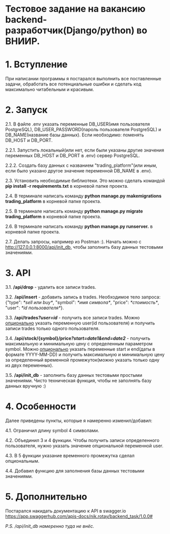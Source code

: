 # Тестовое задание на вакансию backend-разработчик(Django/python) во ВНИИР.
<h1>1. Вступление</h1>
При написании программы я постарался выполнить все поставленные задачи, обработать все потенциальные ошибки и сделать код максимально читабельным и красивым.
<h1>2. Запуск</h1>
  <p>2.1. В файле .env указать переменные DB_USER(имя пользователя PostgreSQL), DB_USER_PASSWORD(пароль пользователя PostgreSQL) и DB_NAME(название базы данных). Если необходимо: поменять DB_HOST и DB_PORT.</p>
  <p>2.2.1. Запустить локальный(или нет, если были указаны другие значения переменных DB_HOST и DB_PORT в .env) сервер PostgreSQL.</p>
  <p>2.2.2. Создать базу данных с названием "trading_platform"(или иным, если было указано другое значение переменной DB_NAME в .env).</p>
  <p>2.3. Установить необходимые библиотеки. Это можно сделать командой <b>pip install -r requirements.txt</b> в корневой папке проекта.</p>
  <p>2.4. В терминале написать команду <b>python manage.py makemigrations trading_platform</b> в корневой папке проекта.</p>
  <p>2.5. В терминале написать команду <b>python manage.py migrate trading_platform</b> в корневой папке проекта.</p>
  <p>2.6. В терминале написать команду <b>python manage.py runserver.</b> в корневой папке проекта.</p>
  <p>2.7. Делать запросы, например из Postman :). Начать можно с <a href="http://127.0.0.1:8000/api/init_db">http://127.0.0.1:8000/api/init_db</a>, чтобы заполнить базу данных тестовыми значениями.</p>
<h1>3. API</h1>
  <p>3.1. <b>/api/drop</b> - удалить все записи trades.</p>
  <p>3.2. <b>/api/insert</b> - добавить запись в trades. Необходимое тело запроса: {"type": <i>*sell или buy*</i>, "symbol": <i>*имя символа*</i>, "price": <i>*стоимость*</i>, "user": <i>*id пользователя*</i>}.</p>
  <p>3.3. <b>/api/trades<i>?user=id</i></b> - получить все записи trades. Можно <ins>опционально</ins> указать переменную user(id пользователя) и получить записи trades только одного пользователя.</p>
  <p>3.4. <b>/api/stock/{symbol}/price<i>?start=date1&end=date2</i></b> - получить максимальную и минимальную цену с определенным параметром symbol. Можно <ins>опционально</ins> указать переменные start и end(даты в формате YYYY-MM-DD) и получить максимальную и минимальную цену за определенный временной промежуток(можно указать только одну из двух переменных).</p>
  <p>3.5. <b>/api/init_db</b> - заполнить базу данных тестовыми простыми значениями. Чисто техническая функция, чтобы не заполнять базу данных вручную :)</p>
<h1>4. Особенности</h1>
Далее приведены пункты, которые я намеренно изменил/добавил:

  <p>4.1. Ограничил длину symbol 4 символами.</p>
  <p>4.2. Объединил 3 и 4 функции. Чтобы получить записи определенного пользователя, нужно указать значение опциональной переменной user.</p>
  <p>4.3. В 5 функции указание временного промежутка сделал опциональным.</p>
  <p>4.4. Добавил функцию для заполнения базы данных тестовыми значениями.</p>
<h1>5. Дополнительно</h1>
Постарался накидать документацию к API в swagger.io <a href="https://app.swaggerhub.com/apis-docs/nik.rotay/backend_task/1.0.0#/traders/maxMinPrice">https://app.swaggerhub.com/apis-docs/nik.rotay/backend_task/1.0.0#</a>
<p><i>P.S. /api/init_db намеренно туда не внёс.</i></p>
